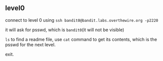 ## **level0**

connect to level 0 using `ssh bandit0@bandit.labs.overthewire.org -p2220`

it will ask for psswd, which is `bandit0`(it will not be visible)

`ls` to find a readme file, use `cat` command to get its contents, which is the psswd for the next level.

exit.